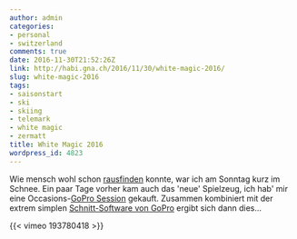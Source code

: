 ```yaml
---
author: admin
categories:
- personal
- switzerland
comments: true
date: 2016-11-30T21:52:26Z
link: http://habi.gna.ch/2016/11/30/white-magic-2016/
slug: white-magic-2016
tags:
- saisonstart
- ski
- skiing
- telemark
- white magic
- zermatt
title: White Magic 2016
wordpress_id: 4823
---
```


Wie mensch wohl schon [rausfinden](http://habi.gna.ch/2016/11/27/as-steit-auso-no/) konnte, war ich am Sonntag kurz im Schnee.
Ein paar Tage vorher kam auch das 'neue' Spielzeug, ich hab' mir eine Occasions-[GoPro Session](http://shop.gopro.com/EMEA/cameras/hero-session/CHDHS-104-EU.html) gekauft.
Zusammen kombiniert mit der extrem simplen [Schnitt-Software von GoPro](https://quik.gopro.com/en/) ergibt sich dann dies...

{{< vimeo 193780418 >}}

